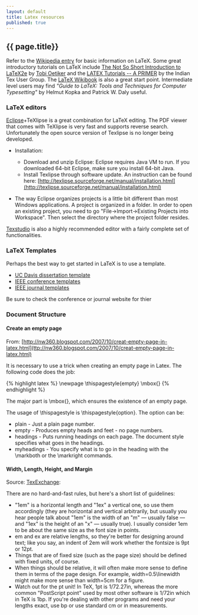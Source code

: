 ```yaml
---
layout: default
title: Latex resources
published: true
---
```


## {{ page.title}}

Refer to the [Wikipedia entry](http://en.wikipedia.org/wiki/LaTeX) for basic information on LaTeX. Some great introductory tutorials on LaTeX include [The Not So Short Introduction to LaTeX2e](http://tobi.oetiker.ch/lshort/lshort.pdf) by [Tobi Oetiker](http://tobi.oetiker.ch/hp/) and the [LATEX Tutorials -- A PRIMER](https://www.tug.org/twg/mactex/tutorials/ltxprimer-1.0.pdf) by the Indian Tex User Group. The [LaTeX Wikibook](http://en.wikibooks.org/wiki/LaTeX) is also a great start point. Intermediate level users may find *"Guide to LaTeX: Tools and Techniques for Computer Typesetting"* by Helmut Kopka and Patrick W. Daly useful.

### LaTeX editors 

[Eclipse](https://eclipse.org/)+TeXlipse is a great combination for LaTeX editing. The PDF viewer that comes with TeXlipse is very fast and supports reverse search. Unfortunately the open source version of Texlipse is no longer being developed. 

* Installation:
   * Download and unzip Eclipse: Eclipse requires Java VM to run. If you downloaded 64-bit Eclipse, make sure you install 64-bit Java.
   * Install Texlipse through software update. An instruction can be found here: [http://texlipse.sourceforge.net/manual/installation.html](http://texlipse.sourceforge.net/manual/installation.html)

* The way Eclipse organizes projects is a little bit different than most Windows applications. A project is organized in a folder. In order to open an existing project, you need to go "File->Import->Existing Projects into Workspace". Then select the directory where the project folder resides.

[Texstudio](http://texstudio.sourceforge.net) is also a highly recommended editor with a fairly complete set of functionalities. 

### LaTeX Templates

Perhaps the best way to get started in LaTeX is to use a template. 

* [UC Davis dissertation template](http://galois.math.ucdavis.edu/UsefulGradInfo/HelpfulAdvice/WritingYourThesis)
* [IEEE conference templates](http://www.ieee.org/conferences_events/conferences/publishing/templates.html)
* [IEEE journal templates](http://www.ieee.org/publications_standards/publications/authors/author_templates.html)

Be sure to check the conference or journal website for thier 

### Document Structure

#### Create an empty page

From: [http://nw360.blogspot.com/2007/10/creat-empty-page-in-latex.html](ttp://nw360.blogspot.com/2007/10/creat-empty-page-in-latex.html)

It is necessary to use a trick when creating an empty page in Latex. The following code does the job:

{% highlight latex %}
\newpage
\thispagestyle{empty}
\mbox{}
{% endhighlight %}

The major part is \mbox{}, which ensures the existence of an empty page.

The usage of \thispagestyle is \thispagestyle{option}. The option can be:

* plain - Just a plain page number.
* empty - Produces empty heads and feet - no page numbers.
* headings - Puts running headings on each page. The document style specifies what goes in the headings.
* myheadings - You specify what is to go in the heading with the \markboth or the \markright commands.

#### Width, Length, Height, and Margin

Source: [TexExchange](http://tex.stackexchange.com/questions/4239/which-measurement-units-should-one-use-in-latex):

There are no hard-and-fast rules, but here's a short list of guidelines:

* "1em" is a horizontal length and "1ex" a vertical one, so use them accordingly (they are horizontal and vertical arbitrarily, but usually you hear people talk about "1em" is the width of an "m" — usually false — and "1ex" is the height of an "x" — usually true). I usually consider 1em to be about the same size as the font size in points.
* em and ex are relative lengths, so they're better for designing around text; like you say, an indent of 2em will work whether the fontsize is 9pt or 12pt.
* Things that are of fixed size (such as the page size) should be defined with fixed units, of course.
* When things should be relative, it will often make more sense to define them in terms of the page design. For example, width=0.5\linewidth might make more sense than width=5cm for a figure.
* Watch out for the pt unit! In TeX, 1pt is 1/72.27in, whereas the more common "PostScript point" used by most other software is 1/72in which in TeX is 1bp. If you're dealing with other programs and need your lengths exact, use bp or use standard cm or in measurements.
